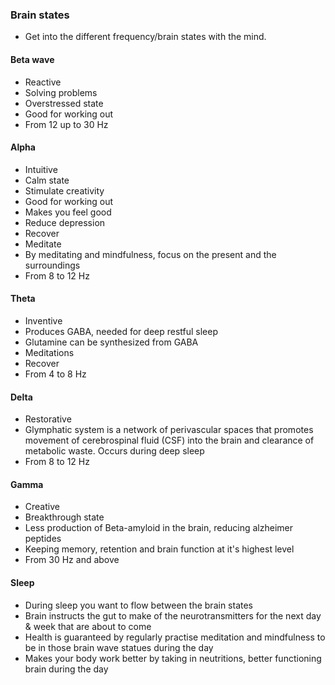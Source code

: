 ### Brain states

- Get into the different frequency/brain states with the mind.

#### Beta wave

- Reactive
- Solving problems
- Overstressed state
- Good for working out
- From 12 up to 30 Hz

#### Alpha 

- Intuitive
- Calm state
- Stimulate creativity
- Good for working out
- Makes you feel good
- Reduce depression
- Recover
- Meditate
- By meditating and mindfulness, focus on the present and the surroundings
- From 8 to 12 Hz

#### Theta

- Inventive
- Produces GABA, needed for deep restful sleep
- Glutamine can be synthesized from GABA
- Meditations
- Recover
- From 4 to 8 Hz

#### Delta

- Restorative
- Glymphatic system is a network of perivascular spaces that promotes movement of cerebrospinal fluid (CSF)
into the brain and clearance of metabolic waste. Occurs during deep sleep
- From 8 to 12 Hz

#### Gamma

- Creative
- Breakthrough state
- Less production of Beta-amyloid in the brain, reducing alzheimer peptides
- Keeping memory, retention and brain function at it's highest level
- From 30 Hz and above

#### Sleep

- During sleep you want to flow between the brain states
- Brain instructs the gut to make of the neurotransmitters for the next day & week that are about to come
- Health is guaranteed by regularly practise meditation and mindfulness to be in those brain wave statues during the day
- Makes your body work better by taking in neutritions, better functioning brain during the day
